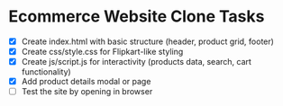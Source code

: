 # Ecommerce Website Clone Tasks

- [x] Create index.html with basic structure (header, product grid, footer)
- [x] Create css/style.css for Flipkart-like styling
- [x] Create js/script.js for interactivity (products data, search, cart functionality)
- [x] Add product details modal or page
- [ ] Test the site by opening in browser

